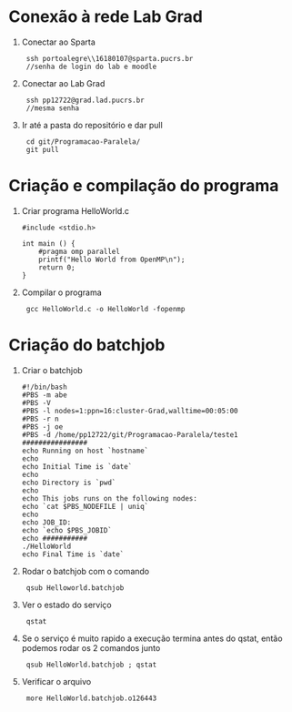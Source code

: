 # Conexão à rede Lab Grad

1. Conectar ao Sparta

		ssh portoalegre\\16180107@sparta.pucrs.br
		//senha de login do lab e moodle

2. Conectar ao Lab Grad
		
		ssh pp12722@grad.lad.pucrs.br
		//mesma senha
		
3. Ir até a pasta do repositório e dar pull

		cd git/Programacao-Paralela/
		git pull

# Criação e compilação do programa

1. Criar programa HelloWorld.c

	```
	#include <stdio.h>

	int main () {
		#pragma omp parallel
		printf("Hello World from OpenMP\n");
		return 0;
	}

	```

2. Compilar o programa

		gcc HelloWorld.c -o HelloWorld -fopenmp

# Criação do batchjob

1. Criar o batchjob

	```
	#!/bin/bash
	#PBS -m abe
	#PBS -V
	#PBS -l nodes=1:ppn=16:cluster-Grad,walltime=00:05:00
	#PBS -r n
	#PBS -j oe
	#PBS -d /home/pp12722/git/Programacao-Paralela/teste1
	################
	echo Running on host `hostname`
	echo
	echo Initial Time is `date`
	echo 
	echo Directory is `pwd`
	echo
	echo This jobs runs on the following nodes:
	echo `cat $PBS_NODEFILE | uniq`
	echo
	echo JOB_ID:
	echo `echo $PBS_JOBID`
	echo ###########
	./HelloWorld
	echo Final Time is `date`

	```

2. Rodar o batchjob com o comando
	
		qsub Helloworld.batchjob
		
3. Ver o estado do serviço

		qstat
		
4. Se o serviço é muito rapido a execução termina antes do qstat, então podemos rodar os 2 comandos junto

		qsub HelloWorld.batchjob ; qstat
		
5. Verificar o arquivo

		more HelloWorld.batchjob.o126443